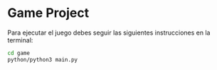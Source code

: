 # Game Project

Para ejecutar el juego debes seguir las siguientes instrucciones en la terminal:

``` sh
cd game
python/python3 main.py
```